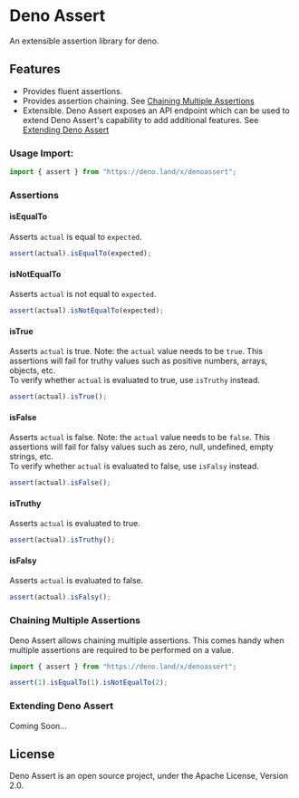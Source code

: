 # Deno Assert

An extensible assertion library for deno.

## Features

* Provides fluent assertions.
* Provides assertion chaining. See [Chaining Multiple Assertions](#chaining-multiple-assertions)
* Extensible. Deno Assert exposes an API endpoint which can be used to extend Deno Assert's capability to add additional features. See [Extending Deno Assert](#extending-deno-assert)

### Usage Import:

```typescript
import { assert } from "https://deno.land/x/denoassert";
```

### Assertions

#### isEqualTo
Asserts `actual` is equal to `expected`.

```typescript
assert(actual).isEqualTo(expected);
```


#### isNotEqualTo
Asserts `actual` is not equal to `expected`.

```typescript
assert(actual).isNotEqualTo(expected);
```


#### isTrue
Asserts `actual` is true. 
Note: the `actual` value needs to be `true`. This assertions will fail for truthy values such as positive numbers, arrays, objects, etc.   
To verify whether `actual` is evaluated to true, use `isTruthy` instead.
 
```typescript
assert(actual).isTrue();
```


#### isFalse
Asserts `actual` is false. 
Note: the `actual` value needs to be `false`. This assertions will fail for falsy values such as zero, null, undefined, empty strings, etc.   
To verify whether `actual` is evaluated to false, use `isFalsy` instead.
 
```typescript
assert(actual).isFalse();
```


#### isTruthy
Asserts `actual` is evaluated to true.

```typescript
assert(actual).isTruthy();
```


#### isFalsy
Asserts `actual` is evaluated to false.

```typescript
assert(actual).isFalsy();
```


### Chaining Multiple Assertions

Deno Assert allows chaining multiple assertions. This comes handy when multiple assertions are required to be performed on a value.

```typescript
import { assert } from "https://deno.land/x/denoassert";

assert(1).isEqualTo(1).isNotEqualTo(2);
```


### Extending Deno Assert

Coming Soon...


## License
Deno Assert is an open source project, under the Apache License, Version 2.0.

